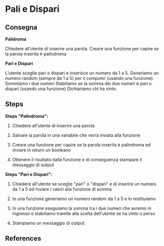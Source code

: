 # Pali e Dispari

## Consegna

**Palidroma**

Chiedere all’utente di inserire una parola. Creare una funzione per capire se la parola inserita è palindroma

**Pari e Dispari**

L’utente sceglie pari o dispari e inserisce un numero da 1 a 5. Generiamo un numero random (sempre da 1 a 5) per il computer (usando una funzione). Sommiamo i due numeri Stabiliamo se la somma dei due numeri è pari o dispari (usando una funzione) Dichiariamo chi ha vinto.

## Steps

**Steps "Palindroma":**

1. Chiedere all’utente di inserire una parola. 

2. Salvare la parola in una variabile che verrà inviata alla funzione

3. Creare una funzione per capire se la parola inserita è palindroma ed inviare in return un booleano

4. Ottenere il risultato dalla funzione e di conseguenza stampare il messaggio di output

**Steps "Pari e Dispari":** 

1. Chiedere all'utente se sceglie "pari" o "dispari" e di inserire un numero da 1 a 5 ed inviare i valori alla funzione di somma

2. In una funzione generiamo un numero random da 1 a 5 e lo restituiamo

3. In una funzione eseguiamo la somma tra i due numeri che avremo in ingresso e stabiliamo tramite alla scelta dell'utente se ha vinto o perso

4. Stampiamo un messaggio di output.

## References


